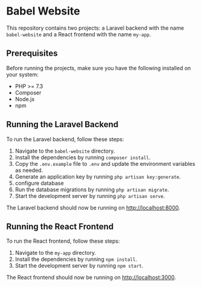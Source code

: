 # Babel Website

This repository contains two projects: a Laravel backend with the name `babel-website` and a React frontend with the name `my-app`.

## Prerequisites

Before running the projects, make sure you have the following installed on your system:

- PHP >= 7.3
- Composer
- Node.js
- npm

## Running the Laravel Backend

To run the Laravel backend, follow these steps:

1. Navigate to the `babel-website` directory.
2. Install the dependencies by running `composer install`.
3. Copy the `.env.example` file to `.env` and update the environment variables as needed.
4. Generate an application key by running `php artisan key:generate`.
5. configure database
6. Run the database migrations by running `php artisan migrate`.
7. Start the development server by running `php artisan serve`.

The Laravel backend should now be running on <http://localhost:8000>.

## Running the React Frontend

To run the React frontend, follow these steps:

1. Navigate to the `my-app` directory.
2. Install the dependencies by running `npm install`.
3. Start the development server by running `npm start`.

The React frontend should now be running on <http://localhost:3000>.
